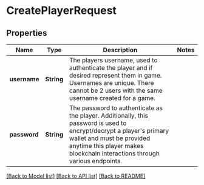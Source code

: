 # CreatePlayerRequest

## Properties

Name | Type | Description | Notes
------------ | ------------- | ------------- | -------------
**username** | **String** | The players username, used to authenticate the player and if desired represent them in game. Usernames are unique. There cannot be 2 users with the same username created for a game. | 
**password** | **String** | The password to authenticate as the player. Additionally, this password is used to encrypt/decrypt a player's primary wallet and must be provided anytime this player makes blockchain interactions through various endpoints. | 

[[Back to Model list]](../README.md#documentation-for-models) [[Back to API list]](../README.md#documentation-for-api-endpoints) [[Back to README]](../README.md)


